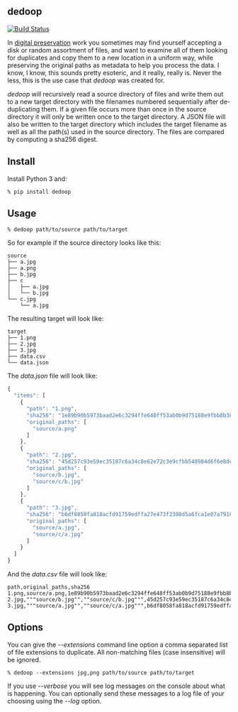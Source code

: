 ## dedoop

[![Build Status](https://secure.travis-ci.org/edsu/dedoop.png)](http://travis-ci.org/edsu/dedoop)

In [digital preservation] work you sometimes may find yourself accepting a disk
or random assortment of files, and want to examine all of them looking for
duplicates and copy them to a new location in a uniform way, while preserving
the original paths as metadata to help you process the data. I know, I know,
this sounds pretty esoteric, and it really, really is. Never the less, this is
the use case that *dedoop* was created for.

*dedoop* will recursively read a source directory of files and write them out to
a new target directory with the filenames numbered sequentially after
de-duplicating them. If a given file occurs more than once in the source
directory it will only be written once to the target directory. A JSON file will
also be written to the target directory which includes the target filename as
well as all the path(s) used in the source directory. The files are compared by
computing a sha256 digest.

## Install

Install Python 3 and:

```
% pip install dedoop
```

## Usage 

```
% dedoop path/to/source path/to/target
```

So for example if the source directory looks like this:

```
source
├── a.jpg
├── a.png
├── b.jpg
├── c
│   ├── a.jpg
│   └── b.jpg
└── c.jpg
    └── a.jpg
```

The resulting target will look like:

```
target
├── 1.png
├── 2.jpg
├── 3.jpg
├── data.csv
└── data.json
```

The *data.json* file will look like:

```javascript
{
  "items": [
    {
      "path": "1.png",
      "sha256": "1e89b90b5973baad2e6c3294ffe648ff53ab0b9d75188e9fbb8b38deb9ba3341",
      "original_paths": [
        "source/a.png"
      ]
    },
    {
      "path": "2.jpg",
      "sha256": "45d257c93e59ec35187c6a34c8e62e72c3e9cfbb548984d6f6e8deb84bac41f4",
      "original_paths": [
        "source/b.jpg",
        "source/c/b.jpg"
      ]
    },
    {
      "path": "3.jpg",
      "sha256": "b6df8058fa818acfd91759edffa27e473f2308d5a6fca1e07a79189b95879953",
      "original_paths": [
        "source/a.jpg",
        "source/c/a.jpg"
      ]
    }
  ]
}
```

And the *data.csv* file will look like:

```csv
path,original_paths,sha256
1.png,source/a.png,1e89b90b5973baad2e6c3294ffe648ff53ab0b9d75188e9fbb8b38deb9ba3341
2.jpg,"""source/b.jpg"",""source/c/b.jpg""",45d257c93e59ec35187c6a34c8e62e72c3e9cfbb548984d6f6e8deb84bac41f4
3.jpg,"""source/a.jpg"",""source/c/a.jpg""",b6df8058fa818acfd91759edffa27e473f2308d5a6fca1e07a79189b95879953
```

## Options

You can give the *--extensions* command line option a comma separated list of
file extensions to duplicate. All non-matching files (case insensitive) will
be ignored.

```
% dedoop --extensions jpg,png path/to/source path/to/target
```

If you use *--verbose* you will see log messages on the console about what is
happening. You can optionally send these messages to a log file of your choosing
using the *--log* option.

[digital preservation]: https://en.wikipedia.org/wiki/Digital_preservation
